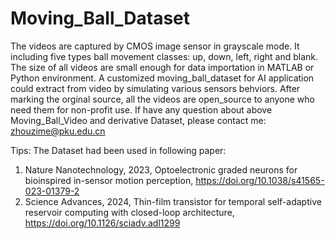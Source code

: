 # Moving_Ball_Dataset
The videos are captured by CMOS image sensor in grayscale mode.
It including five types ball movement classes: up, down, left, right and blank.
The size of all videos are small enough for data importation in MATLAB or Python environment. 
A customized moving_ball_dataset for AI application could extract from video by simulating various sensors behviors.
After marking the orginal source, all the videos are open_source to anyone who need them for non-profit use.
If have any question about above Moving_Ball_Video and derivative Dataset, please contact me: zhouzime@pku.edu.cn

Tips:
The Dataset had been used in following paper:
1. Nature Nanotechnology, 2023, Optoelectronic graded neurons for bioinspired in-sensor motion perception, https://doi.org/10.1038/s41565-023-01379-2
2. Science Advances, 2024, Thin-film transistor for temporal self-adaptive reservoir computing with closed-loop architecture, https://doi.org/10.1126/sciadv.adl1299
